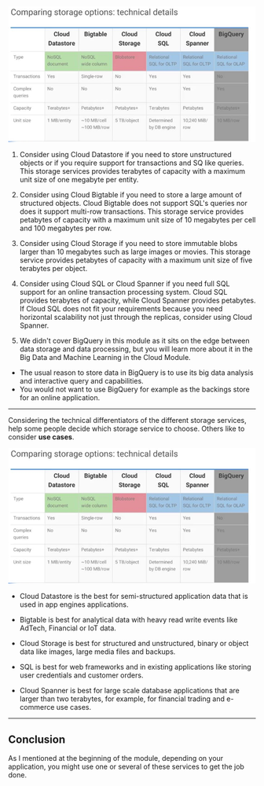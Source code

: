 ![Comparing Storage Options: technical details](Images/GCP10.JPG "Comparing Storage Options: technical details")

1. Consider using Cloud Datastore if you need to store unstructured objects or if you require support for transactions and SQ like queries. This storage services provides terabytes of capacity with a maximum unit size of one megabyte per entity. 

2. Consider using Cloud Bigtable if you need to store a large amount of structured objects. Cloud Bigtable does not support SQL's queries nor does it support multi-row transactions. This storage service provides petabytes of capacity with a maximum unit size of 10 megabytes per cell and 100 megabytes per row. 

3. Consider using Cloud Storage if you need to store immutable blobs larger than 10 megabytes such as large images or movies. This storage service provides petabytes of capacity with a maximum unit size of five terabytes per object. 

4. Consider using Cloud SQL or Cloud Spanner if you need full SQL support for an online transaction processing system. Cloud SQL provides terabytes of capacity, while Cloud Spanner provides petabytes. If Cloud SQL does not fit your requirements because you need horizontal scalability not just through the replicas, consider using Cloud Spanner.

5. We didn't cover BigQuery in this module as it sits on the edge between data storage and data processing, but you will learn more about it in the Big Data and Machine Learning in the Cloud Module.
 - The usual reason to store data in BigQuery is to use its big data analysis and interactive query and capabilities. 
 - You would not want to use BigQuery for example as the backings store for an online application. 

 ----
 Considering the technical differentiators of the different storage services, help some people decide which storage service to choose. Others like to consider **use cases**. 

![Comparing Storage Options: use cases](Images/GCP10.JPG "Comparing Storage Options: use cases")

* Cloud Datastore is the best for semi-structured application data that is used in app engines applications. 

* Bigtable is best for analytical data with heavy read write events like AdTech, Financial or IoT data. 

* Cloud Storage is best for structured and unstructured, binary or object data like images, large media files and backups.

* SQL is best for web frameworks and in existing applications like storing user credentials and customer orders. 

* Cloud Spanner is best for large scale database applications that are larger than two terabytes, for example, for financial trading and e-commerce use cases. 

----
## Conclusion
As I mentioned at the beginning of the module, depending on your application, you might use one or several of these services to get the job done. 